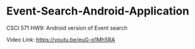 # Event-Search-Android-Application
CSCI 571 HW9: Android version of Event search

Video Link: https://youtu.be/euG-q1Mh5RA
